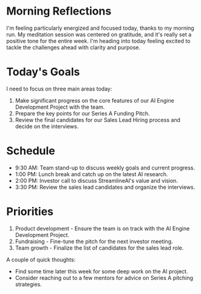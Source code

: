 # Morning Reflections
I'm feeling particularly energized and focused today, thanks to my morning run. My meditation session was centered on gratitude, and it's really set a positive tone for the entire week. I'm heading into today feeling excited to tackle the challenges ahead with clarity and purpose.

# Today's Goals
I need to focus on three main areas today:
1. Make significant progress on the core features of our AI Engine Development Project with the team.
2. Prepare the key points for our Series A Funding Pitch.
3. Review the final candidates for our Sales Lead Hiring process and decide on the interviews.

# Schedule
- 9:30 AM: Team stand-up to discuss weekly goals and current progress.
- 1:00 PM: Lunch break and catch up on the latest AI research.
- 2:00 PM: Investor call to discuss StreamlineAI's value and vision.
- 3:30 PM: Review the sales lead candidates and organize the interviews.

# Priorities
1. Product development - Ensure the team is on track with the AI Engine Development Project.
2. Fundraising - Fine-tune the pitch for the next investor meeting.
3. Team growth - Finalize the list of candidates for the sales lead role.

A couple of quick thoughts:
- Find some time later this week for some deep work on the AI project.
- Consider reaching out to a few mentors for advice on Series A pitching strategies.
